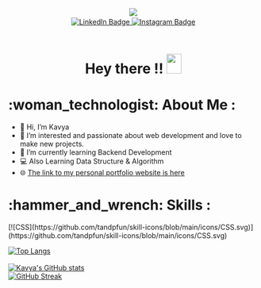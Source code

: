  <div id="header" align="center">
  <img src="https://i.pinimg.com/564x/b7/79/90/b77990c5cd77083976aebcecd01d77c6.jpg" width="100"/>
 <div id="badges">
  <a href="https://www.linkedin.com/in/kavya-58a584208/" target="_blank">
    <img src="https://img.shields.io/badge/LinkedIn-blue?style=for-the-badge&logo=linkedin&logoColor=white" alt="LinkedIn Badge"/>
  </a>
  <a href="https://www.instagram.com/i_kavya_2501/" target="_blank">
    <img src="https://img.shields.io/badge/Instagram-magenta?style=for-the-badge&logo=instagram&logoColor=white" alt="Instagram Badge"/>
  </a>
</div>
 <img src="https://komarev.com/ghpvc/?username=Kavya-25&style=flat-square&color=blue" alt=""/>
</div>
<h1 align="center">
  Hey there !!
  <img src="https://media.giphy.com/media/hvRJCLFzcasrR4ia7z/giphy.gif" width="30px" height="40px"/>
</h1>
<h1>:woman_technologist: About Me :</h1>

- 👋 Hi, I’m Kavya
- 👀 I’m interested and passionate about web development and love to make new projects.
- 🌱 I’m currently learning Backend Development
- 💻 Also Learning Data Structure & Algorithm
- 🌐 [The link to my personal portfolio website is here](https://kavyaportfolio.vercel.app/)


<h1> :hammer_and_wrench: Skills :</h1>
[![CSS](https://github.com/tandpfun/skill-icons/blob/main/icons/CSS.svg)](https://github.com/tandpfun/skill-icons/blob/main/icons/CSS.svg)

[![Top Langs](https://github-readme-stats.vercel.app/api/top-langs/?username=kavya-2501&layout=compact&theme=vision-friendly-dark)](https://github.com/kavya-2501/github-readme-stats)<br/><br/>
[![Kavya's GitHub stats](https://github-readme-stats.vercel.app/api?username=kavya-2501&show_icons=true&theme=radical)](https://github.com/kavya-2501/github-readme-stats) <br/>
[![GitHub Streak](https://streak-stats.demolab.com?user=kavya-2501&theme=dark&hide_border=true)](https://git.io/streak-stats)


<!--
**kavya-2501/kavya-2501** is a ✨ _special_ ✨ repository because its `README.md` (this file) appears on your GitHub profile.

Here are some ideas to get you started:

- 🔭 I’m currently working on ...
- 🌱 I’m currently learning ...
- 👯 I’m looking to collaborate on ...
- 🤔 I’m looking for help with ...
- 💬 Ask me about ...
- 📫 How to reach me: ...
- 😄 Pronouns: ...
- ⚡ Fun fact: ...
-->
